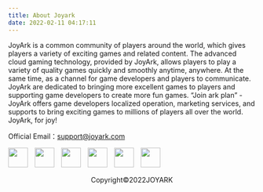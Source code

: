 ```yaml
---
title: About Joyark
date: 2022-02-11 04:17:11
---
```


JoyArk is a common community of players around the world, which gives players a variety of exciting games and related content. The advanced cloud gaming technology, provided by JoyArk, allows players to play a variety of quality games quickly and smoothly anytime, anywhere. At the same time, as a channel for game developers and players to communicate. JoyArk are dedicated to bringing more excellent games to players and supporting game developers to create more fun games. “Join ark plan” - JoyArk offers game developers localized operation, marketing services, and supports to bring exciting games to millions of players all over the world. JoyArk, for joy!

Official Email：[support@joyark.com](mailto:support@joyark.com)

<div>
<!--facebook-->
<a href="https://www.facebook.com/JoyArkCloudGaming" rel="some text" target="joyarkh5"><img src="/images/fb.png" alt="" width="40px" style="margin-right:10px" /></a>
<!--instagram-->
<a href="https://www.instagram.com/joyarkcloudgaming" rel="some text"><img src="/images/ins.png" alt="" width="40px" style="margin-right:10px" /></a>
<!--tiktok-->
<a href="https://www.tiktok.com/@joyarkcloudgaming?lang=en" rel="some text"><img src="/images/tiktok.png" alt="" width="40px" style="margin-right:10px" /></a>
<!--youtube-->
<a href="https://www.youtube.com/channel/UCFFg_CjVN84-Gi7uoHAy4wg" rel="some text"><img src="/images/youtube.png" alt="" width="40px" style="margin-right:10px" /></a>
<!--iscord-->
<a href="https://discord.gg/B9Gs3j9b" rel="some text"><img src="/images/dis.png" alt="" width="40px" style="margin-right:10px" /></a>
<!--iscord-->
<a href="https://twitter.com/JoyArkGames" rel="some text"><img src="/images/tw.png" alt="" width="40px" /></a>
</div>

<p align="center">Copyright©2022JOYARK</p>